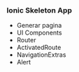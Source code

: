 ### Ionic Skeleton App

* Generar pagina
* UI Components
* Router
* ActivatedRoute
* NavigationExtras
* Alert



